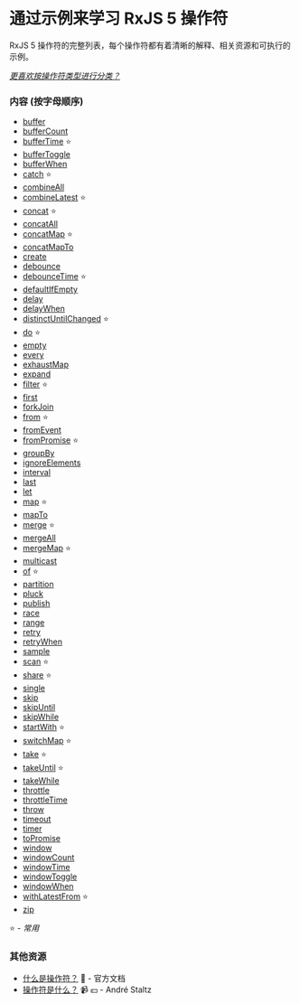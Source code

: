 # 通过示例来学习 RxJS 5 操作符

RxJS 5 操作符的完整列表，每个操作符都有着清晰的解释、相关资源和可执行的示例。

_[更喜欢按操作符类型进行分类？](README.md)_

### 内容 (按字母顺序)

* [buffer](transformation/buffer.md)
* [bufferCount](transformation/buffercount.md)
* [bufferTime](transformation/buffertime.md) :star:
* [bufferToggle](transformation/buffertoggle.md)
* [bufferWhen](transformation/bufferwhen.md)
* [catch](error_handling/catch.md) :star:
* [combineAll](combination/combineall.md)
* [combineLatest](combination/combinelatest.md) :star:
* [concat](combination/concat.md) :star:
* [concatAll](combination/concatall.md)
* [concatMap](transformation/concatmap.md) :star:
* [concatMapTo](transformation/concatmapto.md)
* [create](creation/create.md)
* [debounce](filtering/debounce.md)
* [debounceTime](filtering/debouncetime.md) :star:
* [defaultIfEmpty](conditional/defaultifempty.md)
* [delay](utility/delay.md)
* [delayWhen](utility/delaywhen.md)
* [distinctUntilChanged](filtering/distinctuntilchanged.md) :star:
* [do](utility/do.md) :star:
* [empty](creation/empty.md)
* [every](conditional/every.md)
* [exhaustMap](transformation/exhaustmap.md)
* [expand](transformation/expand.md)
* [filter](filtering/filter.md) :star:
* [first](filtering/first.md)
* [forkJoin](combination/forkjoin.md)
* [from](creation/from.md) :star:
* [fromEvent](creation/fromevent.md)
* [fromPromise](creation/frompromise.md) :star:
* [groupBy](transformation/groupby.md)
* [ignoreElements](filtering/ignoreelements.md)
* [interval](creation/interval.md)
* [last](filtering/last.md)
* [let](utility/let.md)
* [map](transformation/map.md) :star:
* [mapTo](transformation/mapto.md)
* [merge](combination/merge.md) :star:
* [mergeAll](combination/mergeall.md)
* [mergeMap](transformation/mergemap.md) :star:
* [multicast](multicasting/multicast.md)
* [of](creation/of.md) :star:
* [partition](transformation/partition.md)
* [pluck](transformation/pluck.md)
* [publish](multicasting/publish.md)
* [race](combination/race.md)
* [range](creation/range.md)
* [retry](error_handling/retry.md)
* [retryWhen](error_handling/retrywhen.md)
* [sample](filtering/sample.md)
* [scan](transformation/scan.md) :star:
* [share](multicasting/share.md) :star:
* [single](filtering/single.md)
* [skip](filtering/skip.md)
* [skipUntil](filtering/skipuntil.md)
* [skipWhile](filtering/skipwhile.md)
* [startWith](combination/startwith.md) :star:
* [switchMap](transformation/switchmap.md) :star:
* [take](filtering/take.md) :star:
* [takeUntil](filtering/takeuntil.md) :star:
* [takeWhile](filtering/takewhile.md)
* [throttle](filtering/throttle.md)
* [throttleTime](filtering/throttletime.md)
* [throw](creation/throw.md)
* [timeout](utilit/timeout.md)
* [timer](creation/timer.md)
* [toPromise](utility/topromise.md)
* [window](transformation/window.md)
* [windowCount](transformation/windowcount.md)
* [windowTime](transformation/windowtime.md)
* [windowToggle](transformation/windowtoggle.md)
* [windowWhen](transformation/windowwhen.md)
* [withLatestFrom](combination/withlatestfrom.md) :star:
* [zip](combination/zip.md)

:star: - _常用_

### 其他资源

* [什么是操作符？](http://cn.rx.js.org/manual/overview.html#29) :newspaper: - 官方文档
* [操作符是什么？](https://egghead.io/lessons/rxjs-what-rxjs-operators-are) :video_camera: :dollar: - André Staltz

